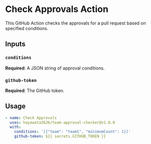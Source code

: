 # Check Approvals Action

This GitHub Action checks the approvals for a pull request based on specified
conditions.

## Inputs

### `conditions`

**Required**: A JSON string of approval conditions.

### `github-token`

**Required**: The GitHub token.

## Usage

```yaml
- name: Check Approvals
  uses: hayawata3626/team-approval-checker@v1.0.0
  with:
    conditions: '[{"team": "team1", "minimumCount": 1}]'
    github-token: ${{ secrets.GITHUB_TOKEN }}
```
